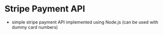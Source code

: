 # Stripe Payment API
- simple stripe payment API implemented using Node.js (can be used with dummy card numbers)